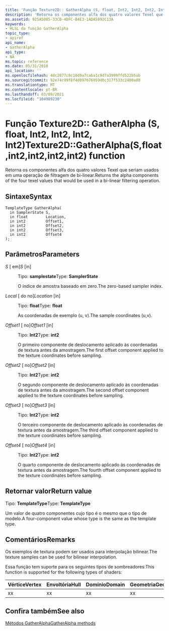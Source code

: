 ```yaml
---
title: 'Função Texture2D:: GatherAlpha (S, float, Int2, Int2, Int2, Int2)'
description: 'Retorna os componentes alfa dos quatro valores Texel que seriam usados em uma operação de filtragem de bi-linear. | Função Texture2D:: GatherAlpha (S, float, Int2, Int2, Int2, Int2)'
ms.assetid: 925A5085-33CB-4DFC-B4E3-1ADA5892C13A
keywords:
- HLSL da função GatherAlpha
topic_type:
- apiref
api_name:
- GatherAlpha
api_type:
- NA
ms.topic: reference
ms.date: 05/31/2018
api_location: ''
ms.openlocfilehash: 4dc2077c8c10d9a7caba1c9d7a3999ffd522b5ab
ms.sourcegitcommit: 92e74c99f8f4d097676959d0c317f533c2400a80
ms.translationtype: MT
ms.contentlocale: pt-BR
ms.lasthandoff: 03/09/2021
ms.locfileid: "104989230"
---
```

# <a name="texture2dgatheralphasfloatint2int2int2int2-function"></a><span data-ttu-id="2bf52-105">Função Texture2D:: GatherAlpha (S, float, Int2, Int2, Int2, Int2)</span><span class="sxs-lookup"><span data-stu-id="2bf52-105">Texture2D::GatherAlpha(S,float,int2,int2,int2,int2) function</span></span>

<span data-ttu-id="2bf52-106">Retorna os componentes alfa dos quatro valores Texel que seriam usados em uma operação de filtragem de bi-linear.</span><span class="sxs-lookup"><span data-stu-id="2bf52-106">Returns the alpha components of the four texel values that would be used in a bi-linear filtering operation.</span></span>

## <a name="syntax"></a><span data-ttu-id="2bf52-107">Sintaxe</span><span class="sxs-lookup"><span data-stu-id="2bf52-107">Syntax</span></span>


``` syntax
TemplateType GatherAlpha(
  in SamplerState S,
  in float        Location,
  in int2         Offset1,
  in int2         Offset2,
  in int2         Offset3,
  in int2         Offset4
);
```



## <a name="parameters"></a><span data-ttu-id="2bf52-108">Parâmetros</span><span class="sxs-lookup"><span data-stu-id="2bf52-108">Parameters</span></span>

<dl> <dt>

<span data-ttu-id="2bf52-109">*S* \[ em\]</span><span class="sxs-lookup"><span data-stu-id="2bf52-109">*S* \[in\]</span></span>
</dt> <dd>

<span data-ttu-id="2bf52-110">Tipo: **samplestate**</span><span class="sxs-lookup"><span data-stu-id="2bf52-110">Type: **SamplerState**</span></span>

<span data-ttu-id="2bf52-111">O índice de amostra baseado em zero.</span><span class="sxs-lookup"><span data-stu-id="2bf52-111">The zero-based sampler index.</span></span>

</dd> <dt>

<span data-ttu-id="2bf52-112">*Local* \[ do no\]</span><span class="sxs-lookup"><span data-stu-id="2bf52-112">*Location* \[in\]</span></span>
</dt> <dd>

<span data-ttu-id="2bf52-113">Tipo: **float**</span><span class="sxs-lookup"><span data-stu-id="2bf52-113">Type: **float**</span></span>

<span data-ttu-id="2bf52-114">As coordenadas de exemplo (u, v).</span><span class="sxs-lookup"><span data-stu-id="2bf52-114">The sample coordinates (u,v).</span></span>

</dd> <dt>

<span data-ttu-id="2bf52-115">*Offset1* \[ no\]</span><span class="sxs-lookup"><span data-stu-id="2bf52-115">*Offset1* \[in\]</span></span>
</dt> <dd>

<span data-ttu-id="2bf52-116">Tipo: **Int2**</span><span class="sxs-lookup"><span data-stu-id="2bf52-116">Type: **int2**</span></span>

<span data-ttu-id="2bf52-117">O primeiro componente de deslocamento aplicado às coordenadas de textura antes da amostragem.</span><span class="sxs-lookup"><span data-stu-id="2bf52-117">The first offset component applied to the texture coordinates before sampling.</span></span>

</dd> <dt>

<span data-ttu-id="2bf52-118">*Offset2* \[ no\]</span><span class="sxs-lookup"><span data-stu-id="2bf52-118">*Offset2* \[in\]</span></span>
</dt> <dd>

<span data-ttu-id="2bf52-119">Tipo: **Int2**</span><span class="sxs-lookup"><span data-stu-id="2bf52-119">Type: **int2**</span></span>

<span data-ttu-id="2bf52-120">O segundo componente de deslocamento aplicado às coordenadas de textura antes da amostragem.</span><span class="sxs-lookup"><span data-stu-id="2bf52-120">The second offset component applied to the texture coordinates before sampling.</span></span>

</dd> <dt>

<span data-ttu-id="2bf52-121">*Offset3* \[ no\]</span><span class="sxs-lookup"><span data-stu-id="2bf52-121">*Offset3* \[in\]</span></span>
</dt> <dd>

<span data-ttu-id="2bf52-122">Tipo: **Int2**</span><span class="sxs-lookup"><span data-stu-id="2bf52-122">Type: **int2**</span></span>

<span data-ttu-id="2bf52-123">O terceiro componente de deslocamento aplicado às coordenadas de textura antes da amostragem.</span><span class="sxs-lookup"><span data-stu-id="2bf52-123">The third offset component applied to the texture coordinates before sampling.</span></span>

</dd> <dt>

<span data-ttu-id="2bf52-124">*Offset4* \[ no\]</span><span class="sxs-lookup"><span data-stu-id="2bf52-124">*Offset4* \[in\]</span></span>
</dt> <dd>

<span data-ttu-id="2bf52-125">Tipo: **Int2**</span><span class="sxs-lookup"><span data-stu-id="2bf52-125">Type: **int2**</span></span>

<span data-ttu-id="2bf52-126">O quarto componente de deslocamento aplicado às coordenadas de textura antes da amostragem.</span><span class="sxs-lookup"><span data-stu-id="2bf52-126">The fourth offset component applied to the texture coordinates before sampling.</span></span>

</dd> </dl>

## <a name="return-value"></a><span data-ttu-id="2bf52-127">Retornar valor</span><span class="sxs-lookup"><span data-stu-id="2bf52-127">Return value</span></span>

<span data-ttu-id="2bf52-128">Tipo: **TemplateType**</span><span class="sxs-lookup"><span data-stu-id="2bf52-128">Type: **TemplateType**</span></span>

<span data-ttu-id="2bf52-129">Um valor de quatro componentes cujo tipo é o mesmo que o tipo de modelo.</span><span class="sxs-lookup"><span data-stu-id="2bf52-129">A four-component value whose type is the same as the template type.</span></span>

## <a name="remarks"></a><span data-ttu-id="2bf52-130">Comentários</span><span class="sxs-lookup"><span data-stu-id="2bf52-130">Remarks</span></span>

<span data-ttu-id="2bf52-131">Os exemplos de textura podem ser usados para interpolação bilinear.</span><span class="sxs-lookup"><span data-stu-id="2bf52-131">The texture samples can be used for bilinear interpolation.</span></span>

<span data-ttu-id="2bf52-132">Essa função tem suporte para os seguintes tipos de sombreadores:</span><span class="sxs-lookup"><span data-stu-id="2bf52-132">This function is supported for the following types of shaders:</span></span>



| <span data-ttu-id="2bf52-133">Vértice</span><span class="sxs-lookup"><span data-stu-id="2bf52-133">Vertex</span></span> | <span data-ttu-id="2bf52-134">Envoltória</span><span class="sxs-lookup"><span data-stu-id="2bf52-134">Hull</span></span> | <span data-ttu-id="2bf52-135">Domínio</span><span class="sxs-lookup"><span data-stu-id="2bf52-135">Domain</span></span> | <span data-ttu-id="2bf52-136">Geometria</span><span class="sxs-lookup"><span data-stu-id="2bf52-136">Geometry</span></span> | <span data-ttu-id="2bf52-137">16x16</span><span class="sxs-lookup"><span data-stu-id="2bf52-137">Pixel</span></span> | <span data-ttu-id="2bf52-138">Computação</span><span class="sxs-lookup"><span data-stu-id="2bf52-138">Compute</span></span> |
|--------|------|--------|----------|-------|---------|
| <span data-ttu-id="2bf52-139">x</span><span class="sxs-lookup"><span data-stu-id="2bf52-139">x</span></span>      | <span data-ttu-id="2bf52-140">x</span><span class="sxs-lookup"><span data-stu-id="2bf52-140">x</span></span>    | <span data-ttu-id="2bf52-141">x</span><span class="sxs-lookup"><span data-stu-id="2bf52-141">x</span></span>      | <span data-ttu-id="2bf52-142">x</span><span class="sxs-lookup"><span data-stu-id="2bf52-142">x</span></span>        | <span data-ttu-id="2bf52-143">x</span><span class="sxs-lookup"><span data-stu-id="2bf52-143">x</span></span>     | <span data-ttu-id="2bf52-144">x</span><span class="sxs-lookup"><span data-stu-id="2bf52-144">x</span></span>       |



 

## <a name="see-also"></a><span data-ttu-id="2bf52-145">Confira também</span><span class="sxs-lookup"><span data-stu-id="2bf52-145">See also</span></span>

<dl> <dt>

[<span data-ttu-id="2bf52-146">Métodos GatherAlpha</span><span class="sxs-lookup"><span data-stu-id="2bf52-146">GatherAlpha methods</span></span>](texture2d-gatheralpha.md)
</dt> </dl>

 

 





